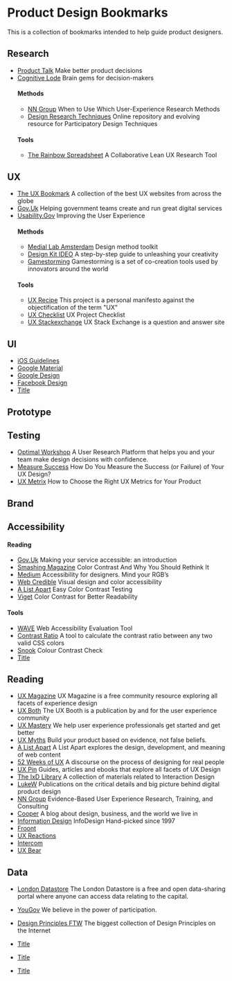 # Product Design Bookmarks

This is a collection of bookmarks intended to help guide product designers.

## Research
* [Product Talk](https://www.producttalk.org/) Make better product decisions
* [Cognitive Lode](http://coglode.com/) Brain gems for decision-makers
  #### Methods
  * [NN Group](https://www.nngroup.com/articles/which-ux-research-methods/) When to Use Which User-Experience Research Methods
  * [Design Research Techniques](http://designresearchtechniques.com/#/) Online repository and evolving resource for Participatory Design Techniques
  #### Tools
  * [The Rainbow Spreadsheet](https://www.smashingmagazine.com/2013/04/rainbow-spreadsheet-collaborative-ux-research-tool/) A Collaborative Lean UX Research Tool

## UX
* [The UX Bookmark](http://www.theuxbookmark.com/) A collection of the best UX websites from across the globe
* [Gov.Uk](https://www.gov.uk/service-manual/) Helping government teams create and run great digital services
* [Usability.Gov](https://www.usability.gov/) Improving the User Experience
  #### Methods
  * [Medial Lab Amsterdam](http://medialabamsterdam.com/toolkit/) Design method toolkit
  * [Design Kit IDEO](http://www.designkit.org/methods) A step-by-step guide to unleashing your creativity
  * [Gamestorming](http://gamestorming.com/) Gamestorming is a set of co-creation tools used by innovators around the world
  #### Tools
  * [UX Recipe](http://uxrecipe.github.io/) This project is a personal manifesto against the objectification of the term "UX"
  * [UX Checklist](http://uxchecklist.github.io/) UX Project Checklist
  * [UX Stackexchange](https://ux.stackexchange.com/) UX Stack Exchange is a question and answer site  

## UI
* [iOS Guidelines](https://developer.apple.com/ios/human-interface-guidelines/overview/design-principles/)
* [Google Material](https://material.io/)
* [Google Design](https://design.google.com/)
* [Facebook Design](http://facebook.design/)
* [Title](Link)

## Prototype

## Testing
* [Optimal Workshop](https://www.optimalworkshop.com/) A User Research Platform that helps you and your team make design decisions with confidence.
* [Measure Success](https://www.sitepoint.com/how-do-you-measure-the-success-or-failure-of-your-ux-design/) How Do You Measure the Success (or Failure) of Your UX Design?
* [UX Metrix](http://www.dtelepathy.com/ux-metrics/#intro) How to Choose the Right UX Metrics for Your Product

## Brand

## Accessibility
  #### Reading
  * [Gov.Uk](https://www.gov.uk/service-manual/helping-people-to-use-your-service/making-your-service-accessible-an-introduction) Making your service accessible: an introduction
  * [Smashing Magazine](https://www.smashingmagazine.com/2014/10/color-contrast-tips-and-tools-for-accessibility/) Color Contrast And Why You Should Rethink It
  * [Medium](https://medium.com/@GarronEngstrom/accessibility-101-56f87f3d726e) Accessibility for designers. Mind your RGB’s
  * [Web Credible](https://www.webcredible.com/blog/visual-design-and-colour-accessibility/) Visual design and color accessibility
  * [A List Apart](https://alistapart.com/blog/post/easy-color-contrast-testing) Easy Color Contrast Testing
  * [Viget](https://www.viget.com/articles/color-contrast) Color Contrast for Better Readability
  #### Tools
  * [WAVE](http://wave.webaim.org/) Web Accessibility Evaluation Tool
  * [Contrast Ratio](http://6220119.github.io/contrast-ratio/#/black-on-white) A tool to calculate the contrast ratio between any two valid CSS colors
  * [Snook](https://snook.ca/technical/colour_contrast/colour.html#fg=515A5F,bg=FFFFFF) Colour Contrast Check
  * [Title](Link)

## Reading
* [UX Magazine](http://uxmag.com/) UX Magazine is a free community resource exploring all facets of experience design
* [UX Both](http://www.uxbooth.com/) The UX Booth is a publication by and for the user experience community
* [UX Mastery](http://uxmastery.com/) We help user experience professionals get started and get better
* [UX Myths](http://uxmyths.com/) Build your product based on evidence, not false beliefs.
* [A List Apart](https://alistapart.com/) A List Apart explores the design, development, and meaning of web content
* [52 Weeks of UX](http://52weeksofux.com/) A discourse on the process of designing for real people
* [UX Pin](https://www.uxpin.com/studio/) Guides, articles and ebooks that explore all facets of UX Design
* [The IxD Library](http://theixdlibrary.com/) A collection of materials related to Interaction Design
* [LukeW](https://www.lukew.com/ff) Publications on the critical details and big picture behind digital product design
* [NN Group](https://www.nngroup.com/articles/) Evidence-Based User Experience Research, Training, and Consulting
* [Cooper](https://www.cooper.com/journal/) A blog about design, business, and the world we live in
* [Information Design](http://www.informationdesign.org/) InfoDesign Hand-picked since 1997
* [Froont](http://blog.froont.com/)
* [UX Reactions](http://uxreactions.com/)
* [Intercom](https://blog.intercom.com/)
* [UX Bear](https://uxdesign.cc/)

## Data
* [London Datastore](https://data.london.gov.uk/) The London Datastore is  a free and open data-sharing portal  where anyone can access data relating to the capital.
* [YouGov](https://yougov.com/) We believe in the power of participation.





* [Design Principles FTW](http://www.designprinciplesftw.com/) The biggest collection of Design Principles on the Internet




* [Title](Link)
* [Title](Link)
* [Title](Link)
